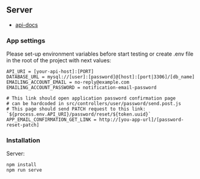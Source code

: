 ## Server

- [api-docs](https://exapmle.app/api-docs/#/)

### App settings
Please set-up environment variables before start testing or create .env file in the root of the project with next values:
```
API_URI = [your-api-host]:[PORT]
DATABASE_URL = mysql://[user]:[password]@[host]:[port|3306]/[db_name]
EMAILING_ACCOUNT_EMAIL = no-reply@example.com
EMAILING_ACCOUNT_PASSWORD = notification-email-password

# This link should open application password confirmation page
# can be hardcoded in src/controllers/user/password/send.post.js
# This page should send PATCH request to this link: `${process.env.API_URI}/password/reset/${token.uuid}`
APP_EMAIL_CONFIRMATION_GET_LINK = http://[you-app-url]/[password-reset-patch]
```

### Installation

Server:
```
npm install
npm run serve
```

